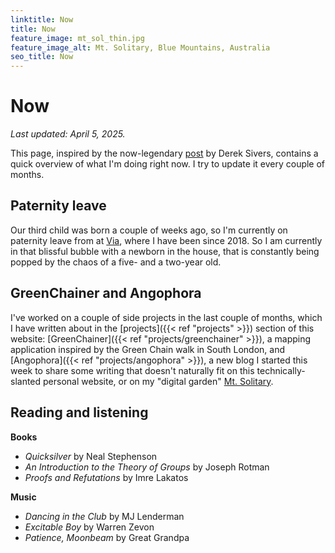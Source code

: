 ```yaml
---
linktitle: Now
title: Now
feature_image: mt_sol_thin.jpg
feature_image_alt: Mt. Solitary, Blue Mountains, Australia
seo_title: Now
---
```


# Now

*Last updated: April 5, 2025.*

This page, inspired by the now-legendary [post](https://sive.rs/nowff) by Derek Sivers, contains a quick overview of what I'm doing right now. I try to update it every couple of months. 

## Paternity leave

Our third child was born a couple of weeks ago, so I'm currently on paternity leave from at [Via](http://ridewithvia.com), where I have been since 2018. So I am currently in that blissful bubble with a newborn in the house, that is constantly being popped by the chaos of a five- and a two-year old. 

## GreenChainer and Angophora

I've worked on a couple of side projects in the last couple of months, which I have written about in the [projects]({{< ref "projects" >}}) section of this website: [GreenChainer]({{< ref "projects/greenchainer" >}}), a mapping application inspired by the Green Chain walk in South London, and [Angophora]({{< ref "projects/angophora" >}}), a new blog I started this week to share some writing that doesn't naturally fit on this technically-slanted personal website, or on my "digital garden" [Mt. Solitary](https://mtsolitary.com/).

## Reading and listening

**Books**

- *Quicksilver* by Neal Stephenson
- *An Introduction to the Theory of Groups* by Joseph Rotman
- *Proofs and Refutations* by Imre Lakatos

**Music**

- *Dancing in the Club* by MJ Lenderman
- *Excitable Boy* by Warren Zevon
- *Patience, Moonbeam* by Great Grandpa

